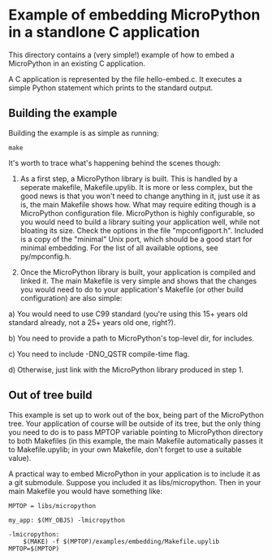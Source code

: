 Example of embedding MicroPython in a standlone C application
=============================================================

This directory contains a (very simple!) example of how to embed a MicroPython
in an existing C application.

A C application is represented by the file hello-embed.c. It executes a simple
Python statement which prints to the standard output.


Building the example
--------------------

Building the example is as simple as running:

    make

It's worth to trace what's happening behind the scenes though:

1. As a first step, a MicroPython library is built. This is handled by a
seperate makefile, Makefile.upylib. It is more or less complex, but the
good news is that you won't need to change anything in it, just use it
as is, the main Makefile shows how. What may require editing though is
a MicroPython configuration file. MicroPython is highly configurable, so
you would need to build a library suiting your application well, while
not bloating its size. Check the options in the file "mpconfigport.h".
Included is a copy of the "minimal" Unix port, which should be a good start
for minimal embedding. For the list of all available options, see
py/mpconfig.h.

2. Once the MicroPython library is built, your application is compiled
and linked it. The main Makefile is very simple and shows that the changes
you would need to do to your application's Makefile (or other build
configuration) are also simple:

a) You would need to use C99 standard (you're using this 15+ years old
standard already, not a 25+ years old one, right?).

b) You need to provide a path to MicroPython's top-level dir, for includes.

c) You need to include -DNO_QSTR compile-time flag.

d) Otherwise, just link with the MicroPython library produced in step 1.


Out of tree build
-----------------

This example is set up to work out of the box, being part of the MicroPython
tree. Your application of course will be outside of its tree, but the
only thing you need to do is to pass MPTOP variable pointing to
MicroPython directory to both Makefiles (in this example, the main Makefile
automatically passes it to Makefile.upylib; in your own Makefile, don't forget
to use a suitable value).

A practical way to embed MicroPython in your application is to include it
as a git submodule. Suppose you included it as libs/micropython. Then in
your main Makefile you would have something like:

~~~
MPTOP = libs/micropython

my_app: $(MY_OBJS) -lmicropython

-lmicropython:
	$(MAKE) -f $(MPTOP)/examples/embedding/Makefile.upylib MPTOP=$(MPTOP)
~~~
